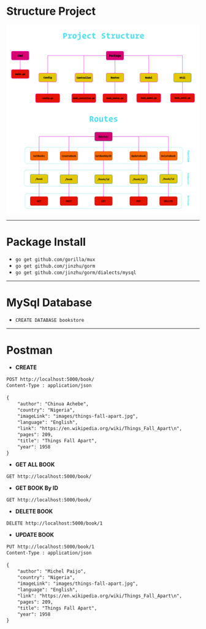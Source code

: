 # Structure Project

![](src/asset/img/book_store.png)

---

# Package Install

- `go get github.com/gorilla/mux`
- `go get github.com/jinzhu/gorm`
- `go get github.com/jinzhu/gorm/dialects/mysql`

---

# MySql Database

- `CREATE DATABASE bookstore`

---

# Postman

- **CREATE**

```http
POST http://localhost:5000/book/
Content-Type : application/json

{
    "author": "Chinua Achebe",
    "country": "Nigeria",
    "imageLink": "images/things-fall-apart.jpg",
    "language": "English",
    "link": "https://en.wikipedia.org/wiki/Things_Fall_Apart\n",
    "pages": 209,
    "title": "Things Fall Apart",
    "year": 1958
}
```

- **GET ALL BOOK**

```http
GET http://localhost:5000/book/
```

- **GET BOOK By ID**

```http
GET http://localhost:5000/book/
```

- **DELETE BOOK**

```http
DELETE http://localhost:5000/book/1
```

- **UPDATE BOOK**

```http
PUT http://localhost:5000/book/1
Content-Type : application/json

{
    "author": "Michel Paijo",
    "country": "Nigeria",
    "imageLink": "images/things-fall-apart.jpg",
    "language": "English",
    "link": "https://en.wikipedia.org/wiki/Things_Fall_Apart\n",
    "pages": 209,
    "title": "Things Fall Apart",
    "year": 1958
}
```
